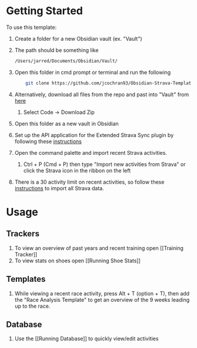 # Getting Started

To use this template:
1. Create a folder for a new Obsidian vault (ex. "Vault")
2. The path should be something like 
	```sh
	/Users/jarred/Documents/Obsidian/Vault/
	```
3. Open this folder in cmd prompt or terminal and run the following
	```sh
		git clone https://github.com/jcochran93/Obsidian-Strava-Template.git
	```
	
4. Alternatively, download all files from the repo and past into "Vault"  from [here](https://github.com/jcochran93/Obsidian-Strava-Template.git)  
    1. Select Code -> Download Zip
5. Open this folder as a new vault in Obsidian
6.  Set up the API application for the Extended Strava Sync plugin by following these [instructions](https://github.com/jcochran93/obsidian-strava-sync#sync-configuration)
7.  Open the command palette and import recent Strava activities.
	1. Ctrl + P (Cmd + P) then type "Import new activities from Strava" or click the Strava icon in the ribbon on the left
8. There is a 30 activity limit on recent activities, so follow these [instructions](https://github.com/jcochran93/obsidian-strava-sync#importing-a-strava-bulk-export) to import all Strava data.

# Usage
## Trackers
1. To view an overview of past years and recent training open [[Training Tracker]]
2. To view stats on shoes open [[Running Shoe Stats]]
## Templates
1. While viewing a recent race activity, press Alt + T (option + T), then add the "Race Analysis Template" to get an overview of the 9 weeks leading up to the race.
## Database
1. Use the [[Running Database]] to quickly view/edit activities
